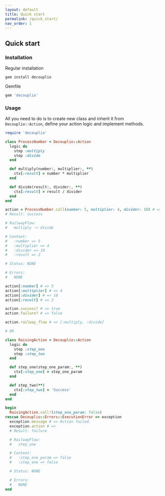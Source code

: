 ```yaml
---
layout: default
title: Quick start
permalink: /quick_start/
nav_order: 1
---
```


## Quick start

### Installation

Regular installation
```
gem install decouplio
```

Gemfile
```ruby
gem 'decouplio'
```

### Usage

All you need to do is to create new class and inherit it from `Decouplio::Action`, define your action logic and implement methods.

```ruby
require 'decouplio'

class ProcessNumber < Decouplio::Action
  logic do
    step :multiply
    step :divide
  end

  def multiply(number:, multiplier:, **)
    ctx[:result] = number * multiplier
  end

  def divide(result:, divider:, **)
    ctx[:result] = result / divider
  end
end

action = ProcessNumber.call(number: 5, multiplier: 4, divider: 10) # =>
# Result: success

# RailwayFlow:
#   multiply -> divide

# Context:
#   :number => 5
#   :multiplier => 4
#   :divider => 10
#   :result => 2

# Status: NONE

# Errors:
#   NONE

action[:number] # => 5
action[:multiplier] # => 4
action[:divider] # => 10
action[:result] # => 2

action.success? # => true
action.failure? # => false

action.railway_flow # => [:multiply, :divide]

# OR

class RaisingAction < Decouplio::Action
  logic do
    step :step_one
    step :step_two
  end

  def step_one(step_one_param:, **)
    ctx[:step_one] = step_one_param
  end

  def step_two(**)
    ctx[:step_two] = 'Success'
  end
end

begin
  RaisingAction.call!(step_one_param: false)
rescue Decouplio::Errors::ExecutionError => exception
  exception.message # => Action failed.
  exception.action # =>
  # Result: failure

  # RailwayFlow:
  #   step_one

  # Context:
  #   :step_one_param => false
  #   :step_one => false

  # Status: NONE

  # Errors:
  #   NONE
end
```
